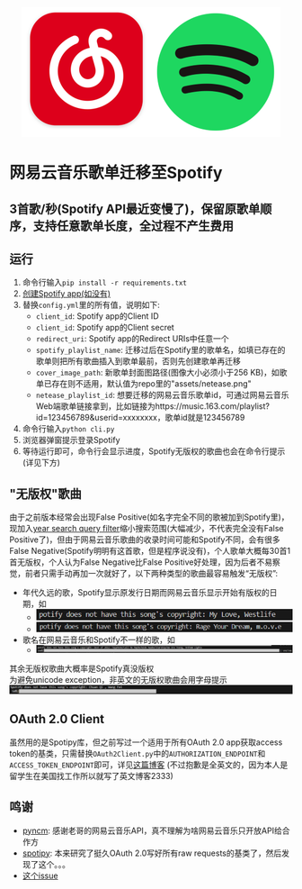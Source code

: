 <p align="center"><img src="assets/cover.png" /></p>

# 网易云音乐歌单迁移至Spotify

## 3首歌/秒(Spotify API最近变慢了)，保留原歌单顺序，支持任意歌单长度，全过程不产生费用

## 运行
1. 命令行输入`pip install -r requirements.txt`
2. [创建Spotify app(如没有)](https://developer.spotify.com/documentation/web-api/concepts/apps)
3. 替换`config.yml`里的所有值，说明如下:
    - `client_id`: Spotify app的Client ID
    - `client_id`: Spotify app的Client secret
    - `redirect_uri`: Spotify app的Redirect URIs中任意一个
    - `spotify_playlist_name`: 迁移过后在Spotify里的歌单名，如填已存在的歌单则把所有歌曲插入到歌单最前，否则先创建歌单再迁移
    - `cover_image_path`: 新歌单封面图路径(图像大小必须小于256 KB)，如歌单已存在则不适用，默认值为repo里的"assets/netease.png"
    - `netease_playlist_id`: 想要迁移的网易云音乐歌单id，可通过网易云音乐Web端歌单链接拿到，比如链接为https://music.163.com/playlist?id=123456789&userid=xxxxxxxx<span>，歌单id就是123456789</span>
4. 命令行输入`python cli.py`
5. 浏览器弹窗提示登录Spotify
6. 等待运行即可，命令行会显示进度，Spotify无版权的歌曲也会在命令行提示(详见下方)

## "无版权"歌曲
由于之前版本经常会出现False Positive(如名字完全不同的歌被加到Spotify里)，现加入[year search query filter](https://developer.spotify.com/documentation/web-api/reference/search)缩小搜索范围(大幅减少，不代表完全没有False Positive了)，但由于网易云音乐歌曲的收录时间可能和Spotify不同，会有很多False Negative(Spotify明明有这首歌，但是程序说没有)，个人歌单大概每30首1首无版权，个人认为False Negative比False Positive好处理，因为后者不易察觉，前者只需手动再加一次就好了，以下两种类型的歌曲最容易触发“无版权”:
  - 年代久远的歌，Spotify显示原发行日期而网易云音乐显示开始有版权的日期，如
    - ![My Love, Westlife](assets/a173ac5dc01437f35f3a6cfc2cc1d0b.png)
    - ![Rage Your Dream, m.o.v.e](assets/3732801a646edf5f3acfd264cb159cb.png)
  - 歌名在网易云音乐和Spotify不一样的歌，如
    - ![Best of 2012, Anthem Lights](assets/a3df20cbb8ec7dc8451941252c25fe2.png)

其余无版权歌曲大概率是Spotify真没版权
<br/>
为避免unicode exception，非英文的无版权歌曲会用字母提示![Chuan Qi, Wang Fei](assets/32aa879c55ec7149fb65bc7a78669aa.png)

## OAuth 2.0 Client
虽然用的是Spotipy库，但之前写过一个适用于所有OAuth 2.0 app获取access token的基类，只需替换`OAuth2Client.py`中的`AUTHORIZATION_ENDPOINT`和`ACCESS_TOKEN_ENDPOINT`即可，详见[这篇博客](https://muyangye.github.io/2023/05/10/Netease-to-Spotify/) (不过抱歉是全英文的，因为本人是留学生在美国找工作所以就写了英文博客2333)

## 鸣谢
- [pyncm](https://github.com/mos9527/pyncm): 感谢老哥的网易云音乐API，真不理解为啥网易云音乐只开放API给合作方
- [spotipy](https://github.com/spotipy-dev/spotipy): 本来研究了挺久OAuth 2.0写好所有raw requests的基类了，然后发现了这个。。。
- [这个issue](https://github.com/Binaryify/NeteaseCloudMusicApi/issues/1121#issuecomment-774438040)